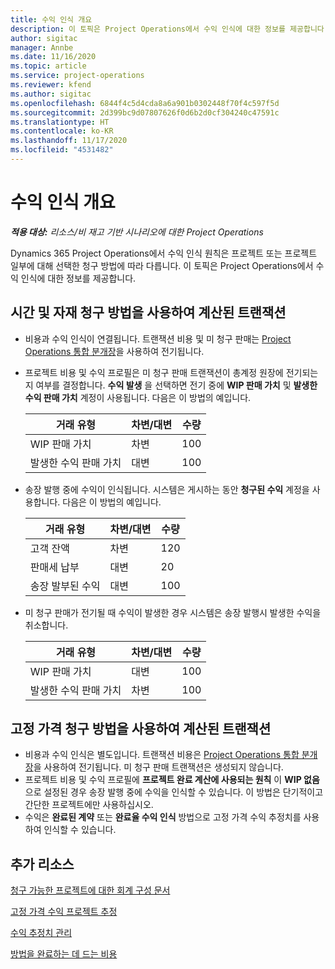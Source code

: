 ```yaml
---
title: 수익 인식 개요
description: 이 토픽은 Project Operations에서 수익 인식에 대한 정보를 제공합니다.
author: sigitac
manager: Annbe
ms.date: 11/16/2020
ms.topic: article
ms.service: project-operations
ms.reviewer: kfend
ms.author: sigitac
ms.openlocfilehash: 6844f4c5d4cda8a6a901b0302448f70f4c597f5d
ms.sourcegitcommit: 2d399bc9d07807626f0d6b2d0cf304240c47591c
ms.translationtype: HT
ms.contentlocale: ko-KR
ms.lasthandoff: 11/17/2020
ms.locfileid: "4531482"
---
```

# <a name="revenue-recognition-overview"></a>수익 인식 개요

_**적용 대상:** 리소스/비 재고 기반 시나리오에 대한 Project Operations_

Dynamics 365 Project Operations에서 수익 인식 원칙은 프로젝트 또는 프로젝트 일부에 대해 선택한 청구 방법에 따라 다릅니다. 이 토픽은 Project Operations에서 수익 인식에 대한 정보를 제공합니다.

## <a name="transactions-accounted-using-time-and-material-billing-method"></a>시간 및 자재 청구 방법을 사용하여 계산된 트랜잭션

- 비용과 수익 인식이 연결됩니다. 트랜잭션 비용 및 미 청구 판매는 [Project Operations 통합 분개장](../project-accounting/project-operations-integration-journal.md)을 사용하여 전기됩니다.
- 프로젝트 비용 및 수익 프로필은 미 청구 판매 트랜잭션이 총계정 원장에 전기되는지 여부를 결정합니다. **수익 발생** 을 선택하면 전기 중에 **WIP 판매 가치** 및 **발생한 수익 판매 가치** 계정이 사용됩니다. 다음은 이 방법의 예입니다.  

  | 거래 유형 | 차변/대변 | 수량 |
  | --- | --- | --- |
  | WIP 판매 가치 | 차변 | 100 |
  | 발생한 수익 판매 가치 | 대변 | 100 |

- 송장 발행 중에 수익이 인식됩니다. 시스템은 게시하는 동안 **청구된 수익** 계정을 사용합니다. 다음은 이 방법의 예입니다.  

  | 거래 유형 | 차변/대변 | 수량 |
  | --- | --- | --- |
  | 고객 잔액 | 차변 | 120 |
  | 판매세 납부 | 대변 | 20 |
  | 송장 발부된 수익 | 대변 | 100 |

- 미 청구 판매가 전기될 때 수익이 발생한 경우 시스템은 송장 발행시 발생한 수익을 취소합니다.

  | 거래 유형 | 차변/대변 | 수량 |
  | --- | --- | --- |
  | WIP 판매 가치 | 대변 | 100 |
  | 발생한 수익 판매 가치 | 차변 | 100 |

## <a name="transactions-accounted-using-the-fixed-price-billing-method"></a>고정 가격 청구 방법을 사용하여 계산된 트랜잭션

- 비용과 수익 인식은 별도입니다. 트랜잭션 비용은 [Project Operations 통합 분개장](../project-accounting/project-operations-integration-journal.md)을 사용하여 전기됩니다. 미 청구 판매 트랜잭션은 생성되지 않습니다.
- 프로젝트 비용 및 수익 프로필에 **프로젝트 완료 계산에 사용되는 원칙** 이 **WIP 없음** 으로 설정된 경우 송장 발행 중에 수익을 인식할 수 있습니다. 이 방법은 단기적이고 간단한 프로젝트에만 사용하십시오.
- 수익은 **완료된 계약** 또는 **완료율 수익 인식** 방법으로 고정 가격 수익 추정치를 사용하여 인식할 수 있습니다.

## <a name="additional-resources"></a>추가 리소스
[청구 가능한 프로젝트에 대한 회계 구성 문서](../project-accounting/configure-accounting-billable-projects.md)

[고정 가격 수익 프로젝트 추정](rev-rec-percentage-completion-method.md)

[수익 추정치 관리](rev-rec-completed-contract-method.md)

[방법을 완료하는 데 드는 비용](cost-complete-methods.md)
